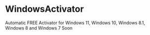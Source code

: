# WindowsActivator
Automatic FREE Activator for Windows 11, Windows 10, Windows 8.1, Windows 8 and Windows 7 Soon
